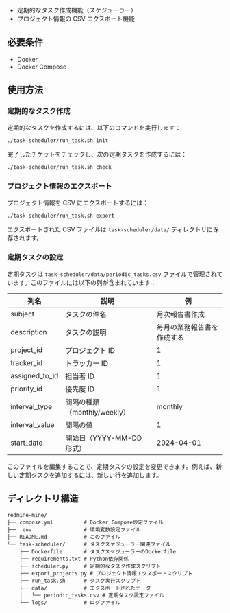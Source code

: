 - 定期的なタスク作成機能（スケジューラー）
- プロジェクト情報の CSV エクスポート機能

## 必要条件

- Docker
- Docker Compose

## 使用方法

### 定期的なタスク作成

定期的なタスクを作成するには、以下のコマンドを実行します：

```bash
./task-scheduler/run_task.sh init
```

完了したチケットをチェックし、次の定期タスクを作成するには：

```bash
./task-scheduler/run_task.sh check
```

### プロジェクト情報のエクスポート

プロジェクト情報を CSV にエクスポートするには：

```bash
./task-scheduler/run_task.sh export
```

エクスポートされた CSV ファイルは `task-scheduler/data/` ディレクトリに保存されます。

### 定期タスクの設定

定期タスクは `task-scheduler/data/periodic_tasks.csv` ファイルで管理されています。このファイルには以下の列が含まれています：

| 列名           | 説明                         | 例                         |
| -------------- | ---------------------------- | -------------------------- |
| subject        | タスクの件名                 | 月次報告書作成             |
| description    | タスクの説明                 | 毎月の業務報告書を作成する |
| project_id     | プロジェクト ID              | 1                          |
| tracker_id     | トラッカー ID                | 1                          |
| assigned_to_id | 担当者 ID                    | 1                          |
| priority_id    | 優先度 ID                    | 1                          |
| interval_type  | 間隔の種類（monthly/weekly） | monthly                    |
| interval_value | 間隔の値                     | 1                          |
| start_date     | 開始日（YYYY-MM-DD 形式）    | 2024-04-01                 |

このファイルを編集することで、定期タスクの設定を変更できます。例えば、新しい定期タスクを追加するには、新しい行を追加します。

## ディレクトリ構造

```
redmine-mine/
├── compose.yml          # Docker Compose設定ファイル
├── .env                 # 環境変数設定ファイル
├── README.md            # このファイル
└── task-scheduler/      # タスクスケジューラー関連ファイル
    ├── Dockerfile       # タスクスケジューラーのDockerfile
    ├── requirements.txt # Python依存関係
    ├── scheduler.py     # 定期的なタスク作成スクリプト
    ├── export_projects.py # プロジェクト情報エクスポートスクリプト
    ├── run_task.sh      # タスク実行スクリプト
    ├── data/            # エクスポートされたデータ
    │   └── periodic_tasks.csv # 定期タスク設定ファイル
    └── logs/            # ログファイル
```
